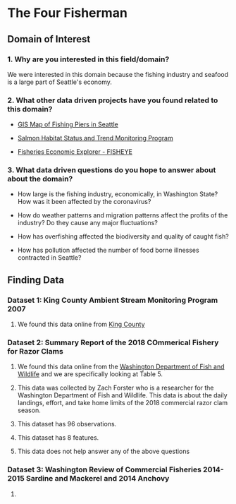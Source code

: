 # The Four Fisherman

## Domain of Interest
### 1. Why are you interested in this field/domain?
We were interested in this domain because the fishing industry and seafood is a large part of Seattle's economy.

### 2. What other data driven projects have you found related to this domain?

  - [GIS Map of Fishing Piers in Seattle](https://data.seattle.gov/Parks-and-Recreation/Seattle-Parks-and-Recreation-GIS-Map-Layer-Shapefi/rnss-rcmd)

  - [Salmon Habitat Status and Trend Monitoring Program](https://www.fisheries.noaa.gov/resource/map/salmon-habitat-status-and-trend-monitoring-program-data)

  - [Fisheries Economic Explorer - FISHEYE](https://dataexplorer.northwestscience.fisheries.noaa.gov/fisheye/)

### 3. What data driven questions do you hope to answer about about the domain?

  - How large is the fishing industry, economically, in Washington State? How was it been affected by the coronavirus?
  
  - How do weather patterns and migration patterns affect the profits of the industry? Do they cause any major fluctuations?
  
  - How has overfishing affected the biodiversity and quality of caught fish?
  
  - How has pollution affected the number of food borne illnesses contracted in Seattle?


## Finding Data
### Dataset 1: King County Ambient Stream Monitoring Program 2007
  1. We found this data online from [King County](https://www.kingcounty.gov/~/media/services/environment/watersheds/streams-data/StreamTrendSummary2007.ashx?la=en)

### Dataset 2: Summary Report of the 2018 COmmerical Fishery for Razor Clams
  1. We found this data online from the [Washington Department of Fish and Wildlife](https://wdfw.wa.gov/sites/default/files/publications/02115/wdfw02115.pdf) and we are specifically looking at Table 5.
    
  2. This data was collected by Zach Forster who is a researcher for the Washington Department of Fish and Wildlife. This data is about the daily landings, effort, and take home limits of the 2018 commercial razor clam season.
  
  3. This dataset has 96 observations.
  
  4. This dataset has 8 features.
  
  5. This data does not help answer any of the above questions
  

### Dataset 3: Washington Review of Commercial Fisheries 2014-2015 Sardine and Mackerel and 2014 Anchovy
1. 

